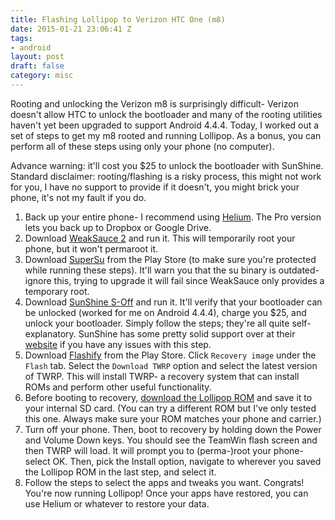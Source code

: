 ```yaml
---
title: Flashing Lollipop to Verizon HTC One (m8)
date: 2015-01-21 23:06:41 Z
tags:
- android
layout: post
draft: false
category: misc
---
```


Rooting and unlocking the Verizon m8 is surprisingly difficult- Verizon doesn't allow HTC to unlock the bootloader and many of the rooting utilities haven't yet been upgraded to support Android 4.4.4. Today, I worked out a set of steps to get my m8 rooted and running Lollipop. As a bonus, you can perform all of these steps using only your phone (no computer). 

Advance warning: it'll cost you $25 to unlock the bootloader with SunShine. Standard disclaimer: rooting/flashing is a risky process, this might not work for you, I have no support to provide if it doesn't, you might brick your phone, it's not my fault if you do.

1. Back up your entire phone- I recommend using [Helium](https://play.google.com/store/apps/details?id=com.koushikdutta.backup&hl=en). The Pro version lets you back up to Dropbox or Google Drive.
2. Download [WeakSauce 2](http://forum.xda-developers.com/showpost.php?p=57462117&postcount=1) and run it. This will temporarily root your phone, but it won't permaroot it. 
3. Download [SuperSu](https://play.google.com/store/apps/details?id=eu.chainfire.supersu&hl=en) from the Play Store (to make sure you're protected while running these steps). It'll warn you that the su binary is outdated- ignore this, trying to upgrade it will fail since WeakSauce only provides a temporary root.
4. Download [SunShine S-Off](http://theroot.ninja/) and run it. It'll verify that your bootloader can be unlocked (worked for me on Android 4.4.4), charge you $25, and unlock your bootloader. Simply follow the steps; they're all quite self-explanatory. SunShine has some pretty solid support over at their [website](http://theroot.ninja/) if you have any issues with this step.
5. Download [Flashify](https://play.google.com/store/apps/details?id=com.cgollner.flashify&hl=en) from the Play Store. Click `Recovery image` under the `Flash` tab. Select the `Download TWRP` option and select the latest version of TWRP. This will install TWRP- a recovery system that can install ROMs and perform other useful functionality.
6. Before booting to recovery, [download the Lollipop ROM](http://forum.xda-developers.com/showthread.php?t=2716306) and save it to your internal SD card. (You can try a different ROM but I've only tested this one. Always make sure your ROM matches your phone and carrier.)
7. Turn off your phone. Then, boot to recovery by holding down the Power and Volume Down keys. You should see the TeamWin flash screen and then TWRP will load. It will prompt you to (perma-)root your phone- select OK. Then, pick the Install option, navigate to wherever you saved the Lollipop ROM in the last step, and select it.
8. Follow the steps to select the apps and tweaks you want. Congrats! You're now running Lollipop! Once your apps have restored, you can use Helium or whatever to restore your data.
